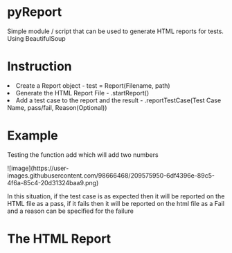 # pyReport
Simple module / script that can be used to generate HTML reports for tests. Using BeautifulSoup


<h1>Instruction</h1>
<li>Create a Report object - test = Report(Filename, path)</li>
<li>Generate the HTML Report File - .startReport()</li>
<li>Add a test case to the report and the result - .reportTestCase(Test Case Name, pass/fail, Reason(Optional))</li>

<h1>Example</h1>
<p>Testing the function add which will add two numbers</p>
![image](https://user-images.githubusercontent.com/98666468/209575950-6df4396e-89c5-4f6a-85c4-20d31324baa9.png)
<p>In this situation, if the test case is as expected then it will be reported on the HTML file as a pass, if it fails then it will be reported on the html file as a Fail and a reason can be specified for the failure</p>

<h1>The HTML Report</h1>
<p></p>
